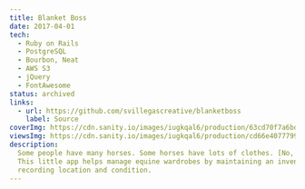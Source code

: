 ```yaml
---
title: Blanket Boss
date: 2017-04-01
tech:
  - Ruby on Rails
  - PostgreSQL
  - Bourbon, Neat
  - AWS S3
  - jQuery
  - FontAwesome
status: archived
links:
  - url: https://github.com/svillegascreative/blanketboss
    label: Source
coverImg: https://cdn.sanity.io/images/iugkqal6/production/63cd70f7a6bd7825e6f8daf297d68d08f0ada987-1000x600.jpg
viewsImg: https://cdn.sanity.io/images/iugkqal6/production/cd66e4077799c6436f50038f3afb45bf0adc9aa0-1691x852.png
description:
  Some people have many horses. Some horses have lots of clothes. [No, really.]
  This little app helps manage equine wardrobes by maintaining an inventory, and
  recording location and condition.
---
```


